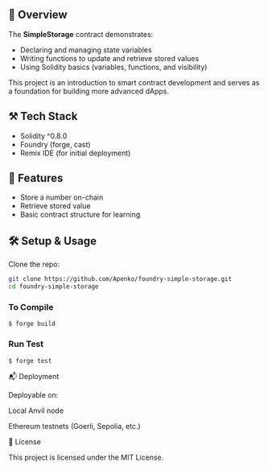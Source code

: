 ## 📖 Overview
The **SimpleStorage** contract demonstrates:
- Declaring and managing state variables
- Writing functions to update and retrieve stored values
- Using Solidity basics (variables, functions, and visibility)

This project is an introduction to smart contract development and serves as a foundation for building more advanced dApps.

## ⚒️ Tech Stack
- Solidity ^0.8.0
- Foundry (forge, cast)
- Remix IDE (for initial deployment)

## 🚀 Features
- Store a number on-chain
- Retrieve stored value
- Basic contract structure for learning

## 🛠️ Setup & Usage
Clone the repo:
```bash
git clone https://github.com/Apenko/foundry-simple-storage.git
cd foundry-simple-storage
```
### To Compile
```shell
$ forge build
```
### Run Test
```shell
$ forge test
```
📬 Deployment

Deployable on:

Local Anvil node

Ethereum testnets (Goerli, Sepolia, etc.)

📝 License

This project is licensed under the MIT License.
